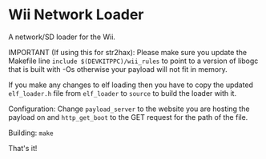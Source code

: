 # Wii Network Loader
A network/SD loader for the Wii.

IMPORTANT (If using this for str2hax): Please make sure you update the Makefile line `include $(DEVKITPPC)/wii_rules` to point to a version of libogc that is built with -Os otherwise your payload will not fit in memory.

If you make any changes to elf loading then you have to copy the updated `elf_loader.h` file from `elf_loader` to `source` to build the loader with it.

Configuration:
Change `payload_server` to the website you are hosting the payload on and `http_get_boot` to the GET request for the path of the file.

Building:
`make`

That's it!

